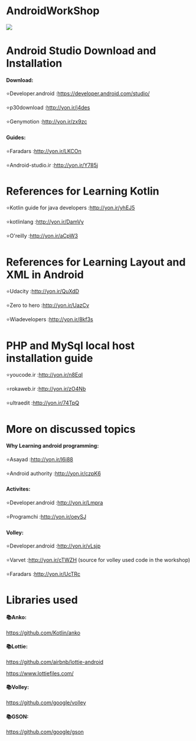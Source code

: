# AndroidWorkShop
![]('https://www.photobox.co.uk/my/photo/full?photo_id=501208522312')

# Android Studio Download and Installation
#### Download:

:star:Developer.android :https://developer.android.com/studio/

:star:p30download :http://yon.ir/j4des

:star:Genymotion :http://yon.ir/zx9zc

#### Guides:

:star:Faradars :http://yon.ir/LKCOn

:star:Android-studio.ir :http://yon.ir/Y785j

# References for Learning Kotlin
:star:Kotlin guide for java developers :http://yon.ir/yhEJ5

:star:kotlinlang :http://yon.ir/DamVy

:star:O'reilly :http://yon.ir/aCpW3

# References for Learning Layout and XML in Android
:star:Udacity :http://yon.ir/QuXdD

:star:Zero to hero :http://yon.ir/UazCv

:star:Wiadevelopers :http://yon.ir/8kf3s

# PHP and MySql local host installation guide
:star:youcode.ir :http://yon.ir/n8EqI

:star:rokaweb.ir :http://yon.ir/zO4Nb

:star:ultraedit :http://yon.ir/74TpQ

# More on discussed topics
#### Why Learning android programming:
:star:Asayad :http://yon.ir/l6i88

:star:Android authority :http://yon.ir/czpK6

#### Activites:
:star:Developer.android :http://yon.ir/Lmpra

:star:Programchi :http://yon.ir/oeySJ

#### Volley:
:star:Developer.android :http://yon.ir/vLsjp

:star:Varvet :http://yon.ir/cTWZH (source for volley used code in the workshop)

:star:Faradars :http://yon.ir/UcTRc

# Libraries used
#### :books:Anko:

https://github.com/Kotlin/anko

#### :books:Lottie:

https://github.com/airbnb/lottie-android

https://www.lottiefiles.com/

#### :books:Volley:

https://github.com/google/volley

#### :books:GSON:

https://github.com/google/gson


